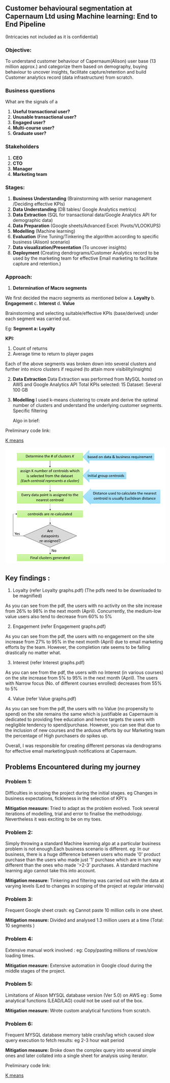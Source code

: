 ## Customer behavioural segmentation at Capernaum Ltd using Machine learning: End to End Pipeline
(Intricacies not included as it is confidential)


### Objective:
 To understand customer behaviour of Capernaum(Alison) user base (13 million approx.) and categorize them based on demography, buying behaviour to uncover insights, facilitate capture/retention and build Customer analytics record (data infrastructure) from scratch.

### Business questions 

What are the signals of a 
1. **Useful transactional user?**
2. **Unusable transactional user?**
3. **Engaged user?**
4. **Multi-course user?**
5. **Graduate user?**

### Stakeholders

1. **CEO**
2. **CTO**
3. **Manager**
4. **Marketing team**

### Stages:

1. **Business Understanding** (Brainstorming with senior management /Deciding effective KPIs)
2. **Data Understanding** (DB tables/ Google Analytics metrics)
3. **Data Extraction** (SQL for transactional data/Google Analytics API for demographic data)
4. **Data Preparation** (Google sheets/Advanced Excel: Pivots/VLOOKUPS)
5. **Modelling** (Machine learning)
6. **Evaluation** (Fine Tuning/Tinkering the algorithm according to specific business (Alison) scenario)
7. **Data visualization/Presentation** (To uncover insights)
8. **Deployment** (Creating dendrograms/Customer Analytics record to be used by the marketing team for effective Email marketing to facilitate capture and retention.)


### Approach:

1. **Determination of Macro segments** 

We first decided the macro segments as mentioned below
a. **Loyalty**
b. **Engagement**
c. **Interest**
d. **Value**


Brainstorming and selecting suitable/effective KPIs (base/derived) under each segment was carried out.

Eg: **Segment a: Loyalty**

**KPI:** 
1. Count of returns
2. Average time to return to player pages
 
Each of the above segments was broken down into several clusters and further into micro clusters if required (to attain more visibility/insights)

2. **Data Extraction**
Data Extraction was performed from MySQL hosted on AWS and Google Analytics API
Total KPIs selected: 15
Dataset: Several 100 GB
	
	
3. **Modelling**
I used k-means clustering to create and derive the optimal number of clusters and understand the underlying customer segments.
Specific filtering 
	
	
	Algo in brief:
	
	
	
Preliminary code link:

[K means](https://github.com/Tanay7/Machine-Learning/blob/master/Customer_segmentation/Kmeans%20Clustering%20code%20(draft).ipynb)




![Image of flowchart](https://github.com/Tanay7/Machine-Learning/blob/master/Customer_segmentation/Images/ggg.png)


## Key findings : 

1. Loyalty (refer Loyalty graphs.pdf) (The pdfs need to be downloaded to be magnified)

  As you can see from the pdf, the users with no activity on the site increase from 26% to 98% in the next month (April).
Concurrently, the medium-low value users also tend to decrease from 60% to 5% 

2. Engagement (refer Engagement graphs.pdf)

  As you can see from the pdf, the users with no engagement on the site increase from 27% to 95% in the next month (April) due to email marketing efforts by the team.
  However, the completion rate seems to be falling drastically no matter what.
  
3. Interest (refer Interest graphs.pdf)

  As you can see from the pdf, the users with no Interest (in various courses) on the site increase from 5% to 95% in the next month (April).
  The users with Narrow focus (No. of different courses enrolled) decreases from 55% to 5%

4. Value (refer Value graphs.pdf)

  As you can see from the pdf, the users with no Value (no propensity to spend) on the site remains the same which is justifiable as Capernaum is dedicated to providing free education
  and hence targets the users with negligible tendency to spend/purchase.
  However, you can see that due to the inclusion of new courses and the arduous efforts by our Marketing team the percentage of High purchasers do spikes up.
  
Overall, I was responsible for creating different personas via dendrograms for effective email marketing/push notifications at Capernaum.  


## Problems Encountered during my journey
	
### Problem 1: 
Difficulties in scoping the project during the initial stages. 
eg Changes in business expectations, fickleness in the selection of KPI's 

**Mitigation measure:** Tried to adapt as the problem evolved.
Took several iterations of modelling, trial and error to finalise the methodology.
Nevertheless it was exciting to be on my toes.



### Problem 2: 
Simply throwing a standard Machine learning algo at a particular business problem is not enough.Each business scenario is different.
eg: In our business, there is a huge difference between users who made '0' product purchase than the users who made just '1' purchase which are in turn way different than the ones who made '>2-3' purchases. A standard machine learning algo cannot take this into account.

**Mitigation measure:**
Tinkering and filtering was carried out with the data at varying levels (Led to changes in scoping of the project at regular intervals)



### Problem 3:
Frequent Google sheet crash: eg Cannot paste 10 million cells in one sheet.

**Mitigation measure:** Divided and analysed 1.3 million users at a time (Total: 10 segments )
         
### Problem 4:
Extensive manual work involved : eg: Copy/pasting millions of rows/slow loading times. 

**Mitigation measure:** Extensive automation in Google cloud during the middle stages of the project.



### Problem 5:
Limitations of Alison MYSQL database version (Ver 5.0) on AWS eg : Some analytical functions (LEAD/LAG) could not be used out of the box.

**Mitigation measure:** Wrote custom analytical functions from scratch.



### Problem 6:
Frequent MYSQL database memory table crash/lag which caused slow query execution to fetch results: eg 2-3 hour wait period 

**Mitigation measure:** Broke down the complex query into several simple ones and later collated into a single sheet for analysis using iterator.




Preliminary code link:

[K means](https://github.com/Tanay7/Machine-Learning/blob/master/Customer_segmentation/Kmeans%20Clustering%20code%20(draft).ipynb)



